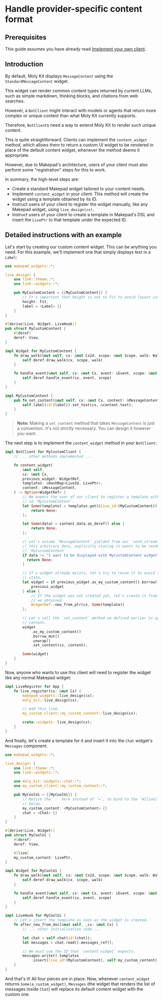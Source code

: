 # Handle provider-specific content format
## Prerequisites
This guide assumes you have already read [Implement your own client](custom-client.md).

## Introduction

By default, Moly Kit displays `MessageContent` using the `StandardMessageContent`
widget.

This widget can render common content types returned by current LLMs,
such as simple markdown, thinking blocks, and citations from web searches.

However, a `BotClient` might interact with models or agents that return more complex
or unique content than what Moly Kit currently supports.

Therefore, `BotClient`s need a way to extend Moly Kit to render such unique
content.

This is quite straightforward. Clients can implement the `content_widget` method,
which allows them to return a custom UI widget to be rendered in place of the default
content widget, whenever the method deems it appropriate.

However, due to Makepad's architecture, users of your client must also perform
some "registration" steps for this to work.

In summary, the high-level steps are:
- Create a standard Makepad widget tailored to your content needs.
- Implement `content_widget` in your client. This method will create the widget
  using a template obtained by its ID.
- Instruct users of your client to register the widget manually, like any Makepad
  widget, using `live_design(cx)`.
- Instruct users of your client to create a template in Makepad's DSL and insert
  the `LivePtr` to that template under the expected ID.

## Detailed instructions with an example

Let's start by creating our custom content widget. This can be anything you need.
For this example, we'll implement one that simply displays text in a `Label`:

```rust
use makepad_widgets::*;

live_design! {
    use link::theme::*;
    use link::widgets::*;

    pub MyCustomContent = {{MyCustomContent}} {
        // It's important that height is set to Fit to avoid layout issues with Makepad.
        height: Fit,
        label = <Label> {}
    }
}

#[derive(Live, Widget, LiveHook)]
pub struct MyCustomContent {
    #[deref]
    deref: View,
}

impl Widget for MyCustomContent {
    fn draw_walk(&mut self, cx: &mut Cx2d, scope: &mut Scope, walk: Walk) -> DrawStep {
        self.deref.draw_walk(cx, scope, walk)
    }

    fn handle_event(&mut self, cx: &mut Cx, event: &Event, scope: &mut Scope) {
        self.deref.handle_event(cx, event, scope)
    }
}

impl MyCustomContent {
    pub fn set_content(&mut self, cx: &mut Cx, content: &MessageContent) {
        self.label(id!(label)).set_text(cx, &content.text);
    }
}
```

> **Note:** Making a `set_content` method that takes `MessageContent` is just a
> convention. It's not strictly necessary. You can design it however you want.

The next step is to implement the `content_widget` method in your `BotClient`:

```rust
impl BotClient for MyCustomClient {
    // ... other methods implemented ...

    fn content_widget(
        &mut self,
        cx: &mut Cx,
        previous_widget: WidgetRef,
        templates: &HashMap<LiveId, LivePtr>,
        content: &MessageContent,
    ) -> Option<WidgetRef> {
        // We expect the user of our client to register a template with the
        // id `MyCustomContent`.
        let Some(template) = templates.get(&live_id!(MyCustomContent)).copied() else {
            return None;
        };

        let Some(data) = content.data.as_deref() else {
            return None;
        };

        // Let's assume `MessageContent` yielded from our `send_stream` contains
        // this arbitrary data, explicitly stating it wants to be rendered with
        // `MyCustomContent`.
        if data != "I want to be displayed with MyCustomContent widget" {
          return None;
        }

        // If a widget already exists, let's try to reuse it to avoid losing
        // state.
        let widget = if previous_widget.as_my_custom_content().borrow().is_some() {
            previous_widget
        } else {
            // If the widget was not created yet, let's create it from the template
            // we obtained.
            WidgetRef::new_from_ptr(cx, Some(template))
        };

        // Let's call the `set_content` method we defined earlier to update the
        // content.
        widget
            .as_my_custom_content()
            .borrow_mut()
            .unwrap()
            .set_content(cx, content);

        Some(widget)
    }
}
```

Now, anyone who wants to use this client will need to register the widget like any
normal Makepad widget:

```rust
impl LiveRegister for App {
    fn live_register(cx: &mut Cx) {
        makepad_widgets::live_design(cx);
        moly_kit::live_design(cx);

        // Add this line.
        my_custom_client::my_custom_content::live_design(cx);

        crate::widgets::live_design(cx);
    }
}
```

And finally, let's create a template for it and insert it into the `Chat` widget's
`Messages` component.

```rust
use makepad_widgets::*;

live_design! {
    use link::theme::*;
    use link::widgets::*;

    use moly_kit::widgets::chat::*;
    use my_custom_client::my_custom_content::*;

    pub MyCoolUi = {{MyCoolUi}} {
        // Notice the `:` here instead of `=`, to bind to the `#[live]` property
        // below.
        my_custom_content: <MyCustomContent> {}
        chat = <Chat> {}
    }
}

#[derive(Live, Widget)]
pub struct MyCoolUi {
    #[deref]
    deref: View,

    #[live]
    my_custom_content: LivePtr,
}

impl Widget for MyCoolUi {
    fn draw_walk(&mut self, cx: &mut Cx2d, scope: &mut Scope, walk: Walk) -> DrawStep {
        self.deref.draw_walk(cx, scope, walk)
    }

    fn handle_event(&mut self, cx: &mut Cx, event: &Event, scope: &mut Scope) {
        self.deref.handle_event(cx, event, scope)
    }
}

impl LiveHook for MyCoolUi {
    // Let's insert the template as soon as the widget is created.
    fn after_new_from_doc(&mut self, _cx: &mut Cx) {
        // ... other initialization code ...

        let chat = self.chat(id!(chat));
        let messages = chat.read().messages_ref();

        // We must use the ID that `content_widget` expects.
        messages.write().templates
            .insert(live_id!(MyCustomContent), self.my_custom_content);
    }
}
```

And that's it! All four pieces are in place. Now, whenever `content_widget`
returns `Some(a_custom_widget)`, `Messages` (the widget that renders the
list of messages inside `Chat`) will replace its default content widget with
the custom one.